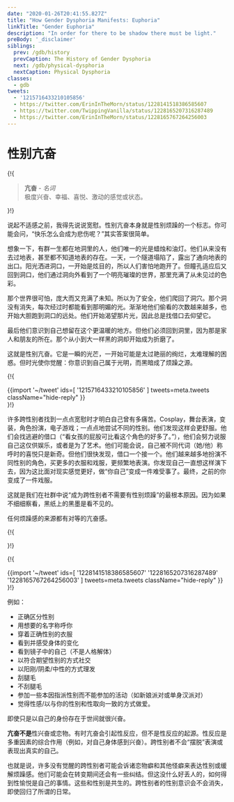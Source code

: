 ```yaml
---
date: "2020-01-26T20:41:55.827Z"
title: "How Gender Dysphoria Manifests: Euphoria"
linkTitle: "Gender Euphoria"
description: "In order for there to be shadow there must be light."
preBody: '_disclaimer'
siblings:
  prev: /gdb/history
  prevCaption: The History of Gender Dysphoria
  next: /gdb/physical-dysphoria
  nextCaption: Physical Dysphoria
classes:
  - gdb
tweets:
  - '1215716433210105856'
  - https://twitter.com/ErinInTheMorn/status/1228141518386585607
  - https://twitter.com/TwippingVanilla/status/1228165207316287489
  - https://twitter.com/ErinInTheMorn/status/1228165767264256003
---
```


# 性别亢奋

{!{
<div class="gutter"><blockquote>
  <strong>亢奋</strong> - <em>名词</em><br>
  极度兴奋、幸福、喜悦、激动的感觉或状态。
</blockquote></div>
}!}

说起不适感之前，我得先说说宽慰。性别亢奋本身就是性别烦躁的一个标志。你可能会问，“快乐怎么会成为悲伤呢？”其实答案很简单。

想象一下，有群一生都在地洞里的人，他们唯一的光是蜡烛和油灯。他们从来没有去过地表，甚至都不知道地表的存在。一天，一个隧道塌陷了，露出了通向地表的出口。阳光洒进洞口，一开始是炫目的，所以人们害怕地跑开了。但瞳孔适应后又回到洞口，他们通过洞向外看到了一个明亮璀璨的世界，那里充满了从未见过的色彩。

那个世界很可怕，庞大而又充满了未知。所以为了安全，他们爬回了洞穴。那个洞没有消失，每次经过时都能看到那明媚的光。渐渐地他们偷看的次数越来越多，也开始大胆跑到洞口的远处。他们开始渴望那片光，因此总是找借口去仰望它。

最后他们意识到自己想留在这个更温暖的地方。但他们必须回到洞里，因为那是家人和朋友的所在。那个从小到大一样黑的洞却开始成为折磨了。

这就是性别亢奋。它是一瞬的光芒，一开始可能是太过艳丽的绚烂，太难理解的困惑。但时光使你觉醒：你意识到自己属于光明，而黑暗成了烦躁之源。

{!{ <div class="gutter">{{import '~/tweet' ids=[
  '1215716433210105856'
] tweets=meta.tweets className="hide-reply" }}</div> }!}

许多跨性别者找到一点点宽慰时才明白自己曾有多痛苦。Cosplay，舞台表演，变装，角色扮演，电子游戏；一点点地尝试不同的性别。他们发现这样会更舒服。他们会找逃避的借口（“看女孩的屁股可比看这个角色的好多了。”），他们会努力说服自己这仅供娱乐，或者是为了艺术。他们可能会说，自己被不同代词（她/他）称呼时的喜悦只是新奇。但他们很快发现，借口一个接一个。他们越来越多地扮演不同性别的角色，买更多的衣服和戏服，更频繁地表演。你发现自己一直想这样演下去，因为这比面对现实感觉更好，做“你自己”变成一件难受事了。最终，之前的你变成了一件戏服。

这就是我们在社群中说“成为跨性别者不需要有性别烦躁”的最根本原因。因为如果不细细察看，黑纸上的黑墨是看不见的。

任何烦躁感的来源都有对等的亢奋感。

{!{ <div class="print-break-before"></div> }!}

{!{ <div class="gutter">{{import '~/tweet' ids=[
  '1228141518386585607'
  '1228165207316287489'
  '1228165767264256003'
] tweets=meta.tweets className="hide-reply" }}</div> }!}

例如：

- 正确区分性别
- 用想要的名字称呼你
- 穿着正确性别的衣服
- 看到并感受身体的变化
- 看到镜子中的自己（不是人格解体）
- 以符合期望性别的方式社交
- 以阳刚/阴柔/中性的方式理发
- 刮腿毛
- 不刮腿毛
- 参加一些本因指派性别而不能参加的活动（如新娘派对或单身汉派对）
- 觉得性感/以与你的性别和性取向一致的方式做爱。

即使只是以自己的身份存在于世间就很兴奋。

**亢奋不是**性兴奋或恋物。有时亢奋会引起性反应，但不是性反应的起源。性反应是多重因素的综合作用（例如，对自己身体感到兴奋）。跨性别者不会“摆脱”表演或表现出真实的自己。

也就是说，许多没有觉醒的跨性别者可能会诉诸恋物癖和其他怪癖来表达性别或缓解烦躁感。他们可能会在转变期间还会有一些纠结。但这没什么好丢人的，如何得到性愉悦是自己的事情。这些和性别是共生的。跨性别者的性别意识会不会消失，即使回归了所谓的日常。
